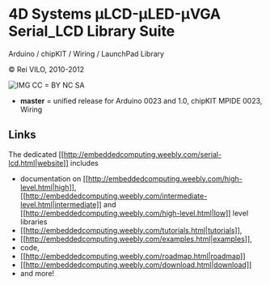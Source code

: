 # 4D Systems μLCD-μLED-μVGA Serial_LCD Library Suite
Arduino / chipKIT / Wiring / LaunchPad Library

© Rei VILO, 2010-2012

![IMG](http://i.creativecommons.org/l/by-nc-sa/3.0/nl/88x31.png) CC = BY NC SA



* **master** = unified release for Arduino 0023 and 1.0, chipKIT MPIDE 0023, Wiring



## Links

The dedicated [[http://embeddedcomputing.weebly.com/serial-lcd.html|website]] includes 
* documentation on [[http://embeddedcomputing.weebly.com/high-level.html|high]], [[http://embeddedcomputing.weebly.com/intermediate-level.html|intermediate]] and [[http://embeddedcomputing.weebly.com/high-level.html|low]] level libraries
* [[http://embeddedcomputing.weebly.com/tutorials.html|tutorials]], 
* [[http://embeddedcomputing.weebly.com/examples.html|examples]], 
* code, 
* [[http://embeddedcomputing.weebly.com/roadmap.html|roadmap]]
* [[http://embeddedcomputing.weebly.com/download.html|download]] 
* and more!